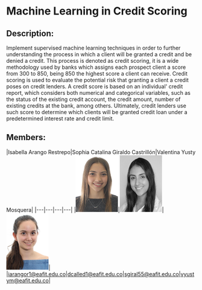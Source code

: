 # Machine Learning in Credit Scoring

## Description:
Implement supervised machine learning techniques in order to further understanding the process in which a client will be granted a credit and be denied a credit. This process is denoted as credit scoring, it is a wide methodology used by banks which assigns each prospect client a score from 300 to 850, being 850 the highest score a client can receive. Credit scoring is used to evaluate the potential risk that granting a client a credit poses on credit lenders. A credit score is based on an individual' credit report, which considers both numerical and categorical variables, such as the status of the existing credit account, the credit amount, number of existing credits at the bank, among others. Ultimately, credit lenders use such score to determine which clients will be granted credit loan under a predetermined interest rate and credit limit.

## Members:
|Isabella Arango Restrepo|Sophia Catalina Giraldo Castrillón|Valentina Yusty Mosquera|
|---|---|---|---|
|<img src="common/images/isabella.jpg" alt="Isabella Arango Restrepo" title="Isabella Arango Restrepo" width="112" height="150"/>|<img src="common/images/sophia.jpg" alt="Sophia Catalina Giraldo Castrillón" title="Sophia Catalina Giraldo Castrillón" width="112" height="150"/>|<img src="common/images/valentina.jpg" alt="Valentina Yusty Mosquera" title="Valentina Yusty Mosquera" width="112" height="150"/>|
|iarangor1@eafit.edu.co|dcalled1@eafit.edu.co|sgiral55@eafit.edu.co|vyustym@eafit.edu.co|

